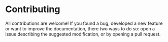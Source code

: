 # Contributing

All contributions are welcome! If you found a bug, developed a new feature or want to improve the documentation, there two ways to do so: open a issue describing the suggested modification, or by opening a pull request.
